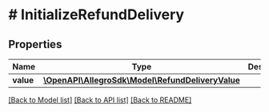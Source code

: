 # # InitializeRefundDelivery

## Properties

Name | Type | Description | Notes
------------ | ------------- | ------------- | -------------
**value** | [**\OpenAPI\AllegroSdk\Model\RefundDeliveryValue**](RefundDeliveryValue.md) |  | [optional]

[[Back to Model list]](../../README.md#models) [[Back to API list]](../../README.md#endpoints) [[Back to README]](../../README.md)
